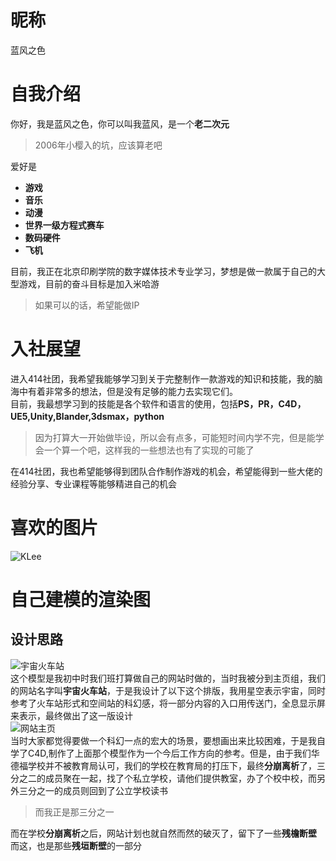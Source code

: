 # 昵称
蓝风之色
# 自我介绍
你好，我是蓝风之色，你可以叫我蓝风，是一个**老二次元**  
>2006年小樱入的坑，应该算老吧

爱好是  
- **游戏**
- **音乐**
- **动漫**
- **世界一级方程式赛车**
- **数码硬件**
- **飞机**

目前，我正在北京印刷学院的数字媒体技术专业学习，梦想是做一款属于自己的大型游戏，目前的奋斗目标是加入米哈游
>如果可以的话，希望能做IP

# 入社展望
进入414社团，我希望我能够学习到关于完整制作一款游戏的知识和技能，我的脑海中有着非常多的想法，但是没有足够的能力去实现它们。  
目前，我最想学习到的技能是各个软件和语言的使用，包括**PS，PR，C4D，UE5,Unity,Blander,3dsmax，python**  
>因为打算大一开始做毕设，所以会有点多，可能短时间内学不完，但是能学会一个算一个吧，这样我的一些想法也有了实现的可能了

在414社团，我也希望能够得到团队合作制作游戏的机会，希望能得到一些大佬的经验分享、专业课程等能够精进自己的机会
# 喜欢的图片
![KLee](https://i0.hdslb.com/bfs/new_dyn/2ba6d1776f9ff2a428ef4ac7c8f8da9026403323.jpg@1052w_!web-dynamic.avif "Klee")
# 自己建模的渲染图  
## 设计思路
![宇宙火车站](http://m.qpic.cn/psc?/V12U5ZxG3uimv3/TmEUgtj9EK6.7V8ajmQrEOqsVCedk3Ztz78d8p96KGjz5sQg4I7meyVsrF.QHiIh8nHhlIlNEzExF*8Xi6tboVC13h2RaPOf7e82C0XC5.4!/mnull&bo=gAewBAAKQAYDB10!&rf=photolist&t=5 "宇宙火车站")  
这个模型是我初中时我们班打算做自己的网站时做的，当时我被分到主页组，我们的网站名字叫**宇宙火车站**，于是我设计了以下这个排版，我用星空表示宇宙，同时参考了火车站形式和空间站的科幻感，将一部分内容的入口用传送门，全息显示屏来表示，最终做出了这一版设计  
![网站主页](http://m.qpic.cn/psc?/V12U5ZxG3uimv3/TmEUgtj9EK6.7V8ajmQrEKv8wi2xju5WLrSVum59vWKvKAsp*F2AZGc8PampK4kwIGddwzxAqnR7FrFSN5wREiJh.3WKOb4pJRYqa7UA8EA!/mnull&bo=gAc4BIAHOAQDByI!&rf=photolist&t=5 "网站主页")  
当时大家都觉得要做一个科幻一点的宏大的场景，要想画出来比较困难，于是我自学了C4D,制作了上面那个模型作为一个今后工作方向的参考。但是，由于我们华德福学校并不被教育局认可，我们的学校在教育局的打压下，最终**分崩离析**了，三分之二的成员聚在一起，找了个私立学校，请他们提供教室，办了个校中校，而另外三分之一的成员则回到了公立学校读书  
>而我正是那三分之一

而在学校**分崩离析**之后，网站计划也就自然而然的破灭了，留下了一些**残檐断壁**  
而这，也是那些**残垣断壁**的一部分

